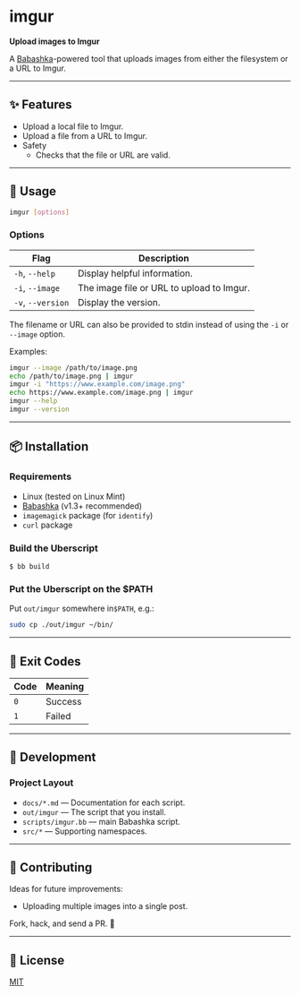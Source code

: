 # imgur

**Upload images to Imgur**

A [Babashka](https://github.com/babashka/babashka)-powered tool that uploads images from either the filesystem or a URL to Imgur.

---

## ✨ Features

- Upload a local file to Imgur.
- Upload a file from a URL to Imgur.
- Safety
  - Checks that the file or URL are valid.

---

## 🚀 Usage

```bash
imgur [options]
```

### Options

| Flag              | Description                               |
|-------------------|-------------------------------------------|
| `-h`, `--help`    | Display helpful information.              |
| `-i`, `--image`   | The image file or URL to upload to Imgur. |
| `-v`, `--version` | Display the version.                      |

The filename or URL can also be provided to stdin instead of using the `-i` or `--image` option.

Examples:

```bash
imgur --image /path/to/image.png
echo /path/to/image.png | imgur
imgur -i "https://www.example.com/image.png"
echo https://www.example.com/image.png | imgur
imgur --help
imgur --version
```
---

## 📦 Installation

### Requirements
- Linux (tested on Linux Mint)
- [Babashka](https://github.com/babashka/babashka) (v1.3+ recommended)
- `imagemagick` package (for `identify`)
- `curl` package

### Build the Uberscript

    $ bb build

### Put the Uberscript on the $PATH

Put `out/imgur` somewhere in`$PATH`, e.g.:

```bash
sudo cp ./out/imgur ~/bin/
```

---

## 📜 Exit Codes

| Code | Meaning                   |
|------|---------------------------|
| `0`  | Success                   |
| `1`  | Failed                    |

---

## 🔧 Development

### Project Layout
- `docs/*.md` — Documentation for each script.
- `out/imgur` — The script that you install.
- `scripts/imgur.bb` — main Babashka script.
- `src/*` — Supporting namespaces.

---

## 🤝 Contributing

Ideas for future improvements:
- Uploading multiple images into a single post. 

Fork, hack, and send a PR. 🚀

---

## 📄 License

[MIT](LICENSE)